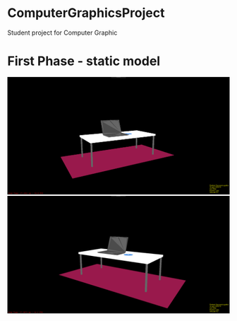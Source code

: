 # ComputerGraphicsProject
Student project for Computer Graphic

# First Phase - static model
![KT1](kt1.png)
![KT1a](kt1a.png)

